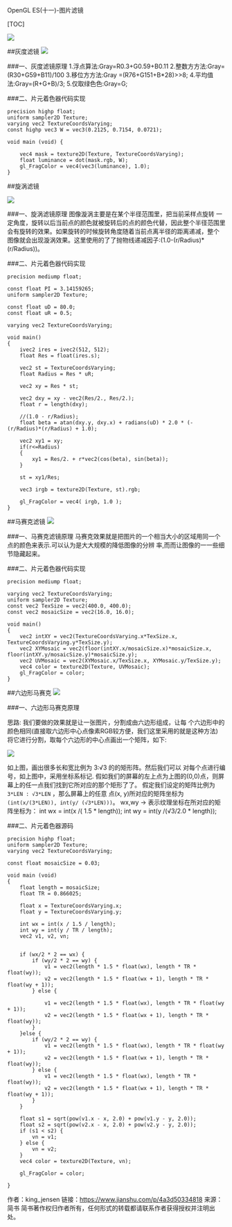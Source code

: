 OpenGL ES(十一)-图片滤镜

[TOC]

![](https://upload-images.jianshu.io/upload_images/2500437-0c36abf51a1037da.jpg?imageMogr2/auto-orient/strip%7CimageView2/2/w/637)

##灰度滤镜
![](https://upload-images.jianshu.io/upload_images/2500437-acf124a410408c91.jpeg?imageMogr2/auto-orient/strip%7CimageView2/2/w/1000)

###一、灰度滤镜原理
1.浮点算法:Gray=R0.3+G0.59+B0.11
2.整数⽅方法:Gray=(R30+G59+B11)/100
3.移位⽅方法:Gray =(R76+G151+B*28)>>8;
4.平均值法:Gray=(R+G+B)/3; 5.仅取绿⾊色:Gray=G;

###二、片元着色器代码实现

```
precision highp float;
uniform sampler2D Texture;
varying vec2 TextureCoordsVarying;
const highp vec3 W = vec3(0.2125, 0.7154, 0.0721);

void main (void) {
    
    vec4 mask = texture2D(Texture, TextureCoordsVarying);
    float luminance = dot(mask.rgb, W);
    gl_FragColor = vec4(vec3(luminance), 1.0);
}
```

##旋涡滤镜

![](https://upload-images.jianshu.io/upload_images/2500437-c1c02c119d6c18a8.jpeg?imageMogr2/auto-orient/strip%7CimageView2/2/w/1000)

###一、旋涡滤镜原理
图像漩涡主要是在某个半径范围里，把当前采样点旋转 ⼀定角度，旋转以后当前点的颜色就被旋转后的点的颜色代替，因此整个半径范围里会有旋转的效果。如果旋转的时候旋转⻆度随着当前点离半径的距离递减，整个 图像就会出现漩涡效果。这⾥使⽤的了了抛物线递减因子:(1.0-(r/Radius)*(r/Radius))。

###二、片元着色器代码实现
```
precision mediump float;

const float PI = 3.14159265;
uniform sampler2D Texture;

const float uD = 80.0;
const float uR = 0.5;

varying vec2 TextureCoordsVarying;

void main()
{
    ivec2 ires = ivec2(512, 512);
    float Res = float(ires.s);
    
    vec2 st = TextureCoordsVarying;
    float Radius = Res * uR;
    
    vec2 xy = Res * st;
    
    vec2 dxy = xy - vec2(Res/2., Res/2.);
    float r = length(dxy);
    
    //(1.0 - r/Radius);
    float beta = atan(dxy.y, dxy.x) + radians(uD) * 2.0 * (-(r/Radius)*(r/Radius) + 1.0);
    
    vec2 xy1 = xy;
    if(r<=Radius)
    {
        xy1 = Res/2. + r*vec2(cos(beta), sin(beta));
    }
    
    st = xy1/Res;
    
    vec3 irgb = texture2D(Texture, st).rgb;
    
    gl_FragColor = vec4( irgb, 1.0 );
}
```

##马赛克滤镜
![](https://upload-images.jianshu.io/upload_images/2500437-3ef961e15d8c9965.jpeg?imageMogr2/auto-orient/strip%7CimageView2/2/w/1000)

###一、马赛克滤镜原理
⻢赛克效果就是把图⽚的⼀个相当⼤小的区域用同⼀个点的颜色来表示.可以认为是⼤大规模的降低图像的分辨 率,⽽而让图像的⼀一些细节隐藏起来。

###二、片元着色器代码实现
```
precision mediump float;

varying vec2 TextureCoordsVarying;
uniform sampler2D Texture;
const vec2 TexSize = vec2(400.0, 400.0);
const vec2 mosaicSize = vec2(16.0, 16.0);

void main()
{
    vec2 intXY = vec2(TextureCoordsVarying.x*TexSize.x, TextureCoordsVarying.y*TexSize.y);
    vec2 XYMosaic = vec2(floor(intXY.x/mosaicSize.x)*mosaicSize.x, floor(intXY.y/mosaicSize.y)*mosaicSize.y);
    vec2 UVMosaic = vec2(XYMosaic.x/TexSize.x, XYMosaic.y/TexSize.y);
    vec4 color = texture2D(Texture, UVMosaic);
    gl_FragColor = color;
}
```

##六边形马赛克
![](https://upload-images.jianshu.io/upload_images/2500437-a303c7fab004286b.jpeg?imageMogr2/auto-orient/strip%7CimageView2/2/w/1000)

###一、六边形马赛克原理

思路: 我们要做的效果就是让一张图片，分割成由六边形组成，让每 个六边形中的颜色相同(直接取六边形中⼼点像素RGB较⽅便，我们这里采⽤的就是这种⽅法)
将它进行分割，取每个六边形的中⼼点画出一个矩阵，如下:

![](https://upload-images.jianshu.io/upload_images/2500437-5451999625b27524.png?imageMogr2/auto-orient/strip%7CimageView2/2/w/856)

如上图，画出很多长和宽⽐例为 3:√3 的的矩形阵。然后我们可以 对每个点进⾏编号，如上图中，采⽤坐标系标记.
假如我们的屏幕的左上点为上图的(0,0)点，则屏幕上的任⼀点我们找到它所对应的那个矩形了了。
假定我们设定的矩阵⽐例为```3*LEN : √3*LEN``` ，那么屏幕上的任意 点(x, y)所对应的矩阵坐标为```(int(x/(3*LEN)), int(y/ (√3*LEN)))```。
wx,wy -> 表示纹理坐标在所对应的矩阵坐标为：
int wx = int(x /( 1.5 * length));
int wy = int(y /(√3/2.0 * length));

###二、片元着色器源码

```
precision highp float;
uniform sampler2D Texture;
varying vec2 TextureCoordsVarying;

const float mosaicSize = 0.03;

void main (void)
{
    float length = mosaicSize;
    float TR = 0.866025;
    
    float x = TextureCoordsVarying.x;
    float y = TextureCoordsVarying.y;
    
    int wx = int(x / 1.5 / length);
    int wy = int(y / TR / length);
    vec2 v1, v2, vn;
    
    
    if (wx/2 * 2 == wx) {
        if (wy/2 * 2 == wy) {
            v1 = vec2(length * 1.5 * float(wx), length * TR * float(wy));
            v2 = vec2(length * 1.5 * float(wx + 1), length * TR * float(wy + 1));
        } else {

            v1 = vec2(length * 1.5 * float(wx), length * TR * float(wy + 1));
            v2 = vec2(length * 1.5 * float(wx + 1), length * TR * float(wy));
        }
    }else {
        if (wy/2 * 2 == wy) {
            v1 = vec2(length * 1.5 * float(wx), length * TR * float(wy + 1));
            v2 = vec2(length * 1.5 * float(wx + 1), length * TR * float(wy));
        } else {
            v1 = vec2(length * 1.5 * float(wx), length * TR * float(wy));
            v2 = vec2(length * 1.5 * float(wx + 1), length * TR * float(wy + 1));
        }
    }
   
    float s1 = sqrt(pow(v1.x - x, 2.0) + pow(v1.y - y, 2.0));
    float s2 = sqrt(pow(v2.x - x, 2.0) + pow(v2.y - y, 2.0));
    if (s1 < s2) {
        vn = v1;
    } else {
        vn = v2;
    }
    vec4 color = texture2D(Texture, vn);
    
    gl_FragColor = color;
  
}

```

作者：king_jensen
链接：https://www.jianshu.com/p/4a3d50334818
来源：简书
简书著作权归作者所有，任何形式的转载都请联系作者获得授权并注明出处。